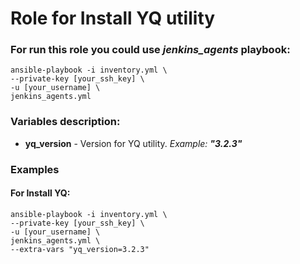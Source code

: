 # Role for Install YQ utility
### For run this role you could use ***jenkins_agents*** playbook:
```
ansible-playbook -i inventory.yml \
--private-key [your_ssh_key] \
-u [your_username] \
jenkins_agents.yml
```


### Variables description:
* **yq_version** - Version for YQ utility. *Example: **"3.2.3"***


### Examples
#### For Install YQ:
```
ansible-playbook -i inventory.yml \
--private-key [your_ssh_key] \
-u [your_username] \
jenkins_agents.yml \
--extra-vars "yq_version=3.2.3"
```